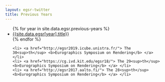 ```yaml
---
layout: egsr-twitter
title: Previous Years
---
```


<ul>
    {% for year in site.data.egsr.previous-years %}
        <li>
            <a href="{{site.url}}/{{year}}"> {{site.data.egsr[year].title}} </a>
        </li>
    {% endfor %}

    <li> <a href="http://egsr2019.icube.unistra.fr/"> The 30<sup>th</sup> <b>Eurographics Symposium on Rendering</b> </a> </li>
    <li> <a href="https://cg.ivd.kit.edu/egsr18/"> The 29<sup>th</sup> <b>Eurographics Symposium on Rendering</b> </a> </li>
    <li> <a href="http://egsr2017.aalto.fi/"> The 28<sup>th</sup> <b>Eurographics Symposium on Rendering</b> </a> </li>

</ul>
